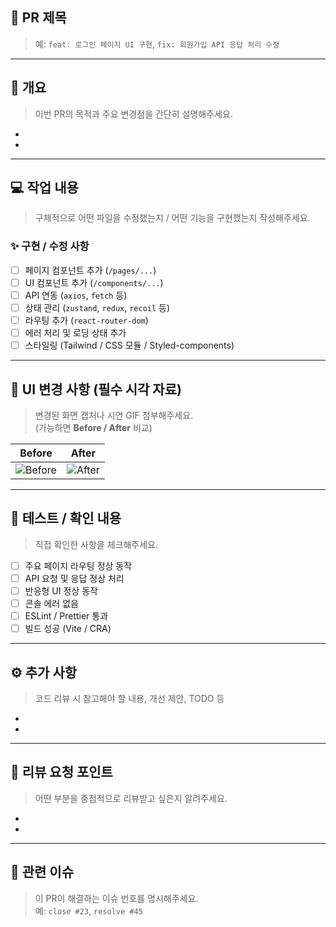 ## 🎯 PR 제목
> 예: `feat: 로그인 페이지 UI 구현`, `fix: 회원가입 API 응답 처리 수정`

---

## 📝 개요
> 이번 PR의 목적과 주요 변경점을 간단히 설명해주세요.

- 
- 

---

## 💻 작업 내용
> 구체적으로 어떤 파일을 수정했는지 / 어떤 기능을 구현했는지 작성해주세요.

### ✨ 구현 / 수정 사항
- [ ] 페이지 컴포넌트 추가 (`/pages/...`)
- [ ] UI 컴포넌트 추가 (`/components/...`)
- [ ] API 연동 (`axios`, `fetch` 등)
- [ ] 상태 관리 (`zustand`, `redux`, `recoil` 등)
- [ ] 라우팅 추가 (`react-router-dom`)
- [ ] 에러 처리 및 로딩 상태 추가
- [ ] 스타일링 (Tailwind / CSS 모듈 / Styled-components)

---

## 📸 UI 변경 사항 (필수 시각 자료)
> 변경된 화면 캡처나 시연 GIF 첨부해주세요.  
> (가능하면 **Before / After** 비교)

| Before | After |
|:--:|:--:|
| ![Before](url) | ![After](url) |

---

## 🧪 테스트 / 확인 내용
> 직접 확인한 사항을 체크해주세요.

- [ ] 주요 페이지 라우팅 정상 동작
- [ ] API 요청 및 응답 정상 처리
- [ ] 반응형 UI 정상 동작
- [ ] 콘솔 에러 없음
- [ ] ESLint / Prettier 통과
- [ ] 빌드 성공 (Vite / CRA)

---

## ⚙️ 추가 사항
> 코드 리뷰 시 참고해야 할 내용, 개선 제안, TODO 등

- 
- 

---

## 👀 리뷰 요청 포인트
> 어떤 부분을 중점적으로 리뷰받고 싶은지 알려주세요.

- 
- 

---

## 🔗 관련 이슈
> 이 PR이 해결하는 이슈 번호를 명시해주세요.  
> 예: `close #23`, `resolve #45`
